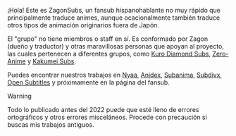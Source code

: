 ¡Hola!
Este es ZagonSubs, un fansub hispanohablante no muy rápido que principalmente traduce animes, aunque ocacionalmente también traduce otros tipos de animación originarios fuera de Japón.

El "grupo" no tiene miembros o staff en sí. Es conformado por Zagon (dueño y traductor) y otras maravillosas personas que apoyan al proyecto, las cuales pertenecen a diferentes grupos, como [Kuro Diamond Subs](https://www.kurodiamondsubs.xyz), [Zero-Anime](zeroanime20.files.wordpress.com/) y [Kakumei Subs](https://kakumeisubs.com).

Puedes encontrar nuestros trabajos en [Nyaa](https://nyaa.si/?f=0&c=0_0&q=ZagonSubs), [Anidex](https://anidex.info/group/487), [Subanima](https://www.subanima.net), [Subdivx](https://subdivx.com), [Open Subtitles](https://www.opensubtitles.org) y próximamente en la página del fansub.

>[!WARNING]
>Todo lo publicado antes del 2022 puede que esté lleno de errores ortográficos y otros errores misceláneos. Procede con precaución si buscas mis trabajos antiguos.
